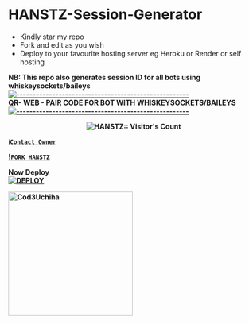 # HANSTZ-Session-Generator
- Kindly star my repo
- Fork and edit as you wish
- Deploy to your favourite hosting server eg Heroku or Render or self hosting

<strong>NB:<strong/> This repo also generates session ID for all bots using whiskeysockets/baileys
[![-----------------------------------------------------](https://raw.githubusercontent.com/andreasbm/readme/master/assets/lines/colored.png)](#table-of-contents)
<br/>QR- WEB - PAIR CODE FOR BOT WITH WHISKEYSOCKETS/BAILEYS
[![-----------------------------------------------------](https://raw.githubusercontent.com/andreasbm/readme/master/assets/lines/colored.png)](#table-of-contents)
<p align="center">
   <a href="https://github.com/HANSTZ3/HANSTZ">
</a>
 <p align="center"><img src="https://profile-counter.glitch.me/{HANSTZ}/count.svg" alt="HANSTZ:: Visitor's Count" /></p>



[`ℹ️Contact Owner`](https://wa.me/message/UTQ7TX2M7TDYM1)

[!`FORK HANSTZ`](https://github.com/HANSTZ3/HANSTZ) 

Now Deploy
    <br>
<a href='https://dashboard.heroku.com/new?template=https://github.com/HANSTZ3/HANSTZ' target="_blank"><img alt='DEPLOY' src='https://img.shields.io/badge/-DEPLOY-black?style=for-the-badge&logo=heroku&logoColor=black'/>


 <a href="https://github.com/HANSTZ3"><img src="https://github.com/HANSTZ3.png" width="250" height="250" alt="Cod3Uchiha"/></a>

